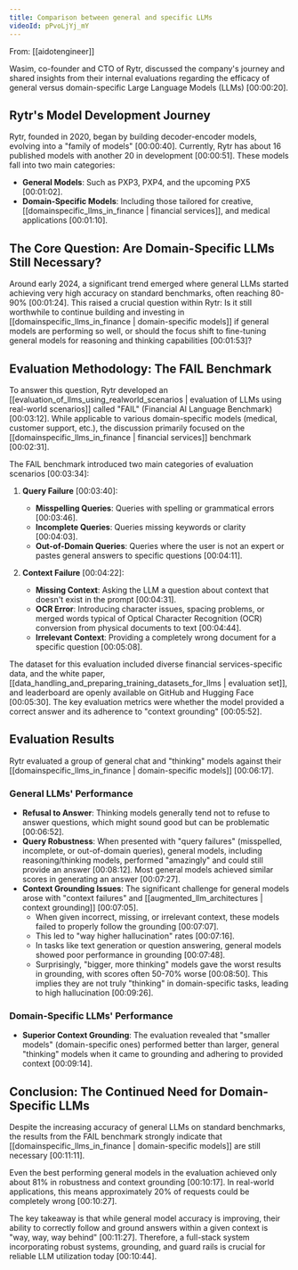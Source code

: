 ```yaml
---
title: Comparison between general and specific LLMs
videoId: pPvoLjYj_mY
---
```


From: [[aidotengineer]] <br/> 

Wasim, co-founder and CTO of Rytr, discussed the company's journey and shared insights from their internal evaluations regarding the efficacy of general versus domain-specific Large Language Models (LLMs) <a class="yt-timestamp" data-t="00:00:20">[00:00:20]</a>.

## Rytr's Model Development Journey

Rytr, founded in 2020, began by building decoder-encoder models, evolving into a "family of models" <a class="yt-timestamp" data-t="00:00:40">[00:00:40]</a>. Currently, Rytr has about 16 published models with another 20 in development <a class="yt-timestamp" data-t="00:00:51">[00:00:51]</a>. These models fall into two main categories:
*   **General Models**: Such as PXP3, PXP4, and the upcoming PX5 <a class="yt-timestamp" data-t="00:01:02">[00:01:02]</a>.
*   **Domain-Specific Models**: Including those tailored for creative, [[domainspecific_llms_in_finance | financial services]], and medical applications <a class="yt-timestamp" data-t="00:01:10">[00:01:10]</a>.

## The Core Question: Are Domain-Specific LLMs Still Necessary?

Around early 2024, a significant trend emerged where general LLMs started achieving very high accuracy on standard benchmarks, often reaching 80-90% <a class="yt-timestamp" data-t="00:01:24">[00:01:24]</a>. This raised a crucial question within Rytr: Is it still worthwhile to continue building and investing in [[domainspecific_llms_in_finance | domain-specific models]] if general models are performing so well, or should the focus shift to fine-tuning general models for reasoning and thinking capabilities <a class="yt-timestamp" data-t="00:01:53">[00:01:53]</a>?

## Evaluation Methodology: The FAIL Benchmark

To answer this question, Rytr developed an [[evaluation_of_llms_using_realworld_scenarios | evaluation of LLMs using real-world scenarios]] called "FAIL" (Financial AI Language Benchmark) <a class="yt-timestamp" data-t="00:03:12">[00:03:12]</a>. While applicable to various domain-specific models (medical, customer support, etc.), the discussion primarily focused on the [[domainspecific_llms_in_finance | financial services]] benchmark <a class="yt-timestamp" data-t="00:02:31">[00:02:31]</a>.

The FAIL benchmark introduced two main categories of evaluation scenarios <a class="yt-timestamp" data-t="00:03:34">[00:03:34]</a>:

1.  **Query Failure** <a class="yt-timestamp" data-t="00:03:40">[00:03:40]</a>:
    *   **Misspelling Queries**: Queries with spelling or grammatical errors <a class="yt-timestamp" data-t="00:03:46">[00:03:46]</a>.
    *   **Incomplete Queries**: Queries missing keywords or clarity <a class="yt-timestamp" data-t="00:04:03">[00:04:03]</a>.
    *   **Out-of-Domain Queries**: Queries where the user is not an expert or pastes general answers to specific questions <a class="yt-timestamp" data-t="00:04:11">[00:04:11]</a>.

2.  **Context Failure** <a class="yt-timestamp" data-t="00:04:22">[00:04:22]</a>:
    *   **Missing Context**: Asking the LLM a question about context that doesn't exist in the prompt <a class="yt-timestamp" data-t="00:04:31">[00:04:31]</a>.
    *   **OCR Error**: Introducing character issues, spacing problems, or merged words typical of Optical Character Recognition (OCR) conversion from physical documents to text <a class="yt-timestamp" data-t="00:04:44">[00:04:44]</a>.
    *   **Irrelevant Context**: Providing a completely wrong document for a specific question <a class="yt-timestamp" data-t="00:05:08">[00:05:08]</a>.

The dataset for this evaluation included diverse financial services-specific data, and the white paper, [[data_handling_and_preparing_training_datasets_for_llms | evaluation set]], and leaderboard are openly available on GitHub and Hugging Face <a class="yt-timestamp" data-t="00:05:30">[00:05:30]</a>. The key evaluation metrics were whether the model provided a correct answer and its adherence to "context grounding" <a class="yt-timestamp" data-t="00:05:52">[00:05:52]</a>.

## Evaluation Results

Rytr evaluated a group of general chat and "thinking" models against their [[domainspecific_llms_in_finance | domain-specific models]] <a class="yt-timestamp" data-t="00:06:17">[00:06:17]</a>.

### General LLMs' Performance

*   **Refusal to Answer**: Thinking models generally tend not to refuse to answer questions, which might sound good but can be problematic <a class="yt-timestamp" data-t="00:06:52">[00:06:52]</a>.
*   **Query Robustness**: When presented with "query failures" (misspelled, incomplete, or out-of-domain queries), general models, including reasoning/thinking models, performed "amazingly" and could still provide an answer <a class="yt-timestamp" data-t="00:08:12">[00:08:12]</a>. Most general models achieved similar scores in generating an answer <a class="yt-timestamp" data-t="00:07:27">[00:07:27]</a>.
*   **Context Grounding Issues**: The significant challenge for general models arose with "context failures" and [[augmented_llm_architectures | context grounding]] <a class="yt-timestamp" data-t="00:07:05">[00:07:05]</a>.
    *   When given incorrect, missing, or irrelevant context, these models failed to properly follow the grounding <a class="yt-timestamp" data-t="00:07:07">[00:07:07]</a>.
    *   This led to "way higher hallucination" rates <a class="yt-timestamp" data-t="00:07:16">[00:07:16]</a>.
    *   In tasks like text generation or question answering, general models showed poor performance in grounding <a class="yt-timestamp" data-t="00:07:48">[00:07:48]</a>.
    *   Surprisingly, "bigger, more thinking" models gave the worst results in grounding, with scores often 50-70% worse <a class="yt-timestamp" data-t="00:08:50">[00:08:50]</a>. This implies they are not truly "thinking" in domain-specific tasks, leading to high hallucination <a class="yt-timestamp" data-t="00:09:26">[00:09:26]</a>.

### Domain-Specific LLMs' Performance

*   **Superior Context Grounding**: The evaluation revealed that "smaller models" (domain-specific ones) performed better than larger, general "thinking" models when it came to grounding and adhering to provided context <a class="yt-timestamp" data-t="00:09:14">[00:09:14]</a>.

## Conclusion: The Continued Need for Domain-Specific LLMs

Despite the increasing accuracy of general LLMs on standard benchmarks, the results from the FAIL benchmark strongly indicate that [[domainspecific_llms_in_finance | domain-specific models]] are still necessary <a class="yt-timestamp" data-t="00:11:11">[00:11:11]</a>.

Even the best performing general models in the evaluation achieved only about 81% in robustness and context grounding <a class="yt-timestamp" data-t="00:10:17">[00:10:17]</a>. In real-world applications, this means approximately 20% of requests could be completely wrong <a class="yt-timestamp" data-t="00:10:27">[00:10:27]</a>.

The key takeaway is that while general model accuracy is improving, their ability to correctly follow and ground answers within a given context is "way, way, way behind" <a class="yt-timestamp" data-t="00:11:27">[00:11:27]</a>. Therefore, a full-stack system incorporating robust systems, grounding, and guard rails is crucial for reliable LLM utilization today <a class="yt-timestamp" data-t="00:10:44">[00:10:44]</a>.
